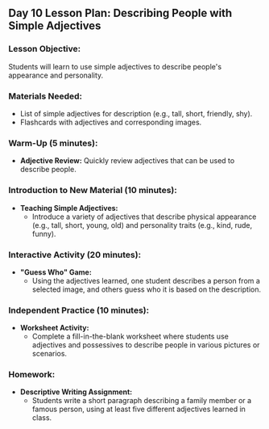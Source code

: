 ## Day 10 Lesson Plan: Describing People with Simple Adjectives

### Lesson Objective:
Students will learn to use simple adjectives to describe people's appearance and personality. 

### Materials Needed:
- List of simple adjectives for description (e.g., tall, short, friendly, shy).
- Flashcards with adjectives and corresponding images.

### Warm-Up (5 minutes):
- **Adjective Review:** Quickly review adjectives that can be used to describe people.
  
### Introduction to New Material (10 minutes):
- **Teaching Simple Adjectives:**
  - Introduce a variety of adjectives that describe physical appearance (e.g., tall, short, young, old) and personality traits (e.g., kind, rude, funny).

### Interactive Activity (20 minutes):
- **"Guess Who" Game:**
  - Using the adjectives learned, one student describes a person from a selected image, and others guess who it is based on the description.

### Independent Practice (10 minutes):
- **Worksheet Activity:**
  - Complete a fill-in-the-blank worksheet where students use adjectives and possessives to describe people in various pictures or scenarios.

### Homework:
- **Descriptive Writing Assignment:**
  - Students write a short paragraph describing a family member or a famous person, using at least five different adjectives learned in class.
